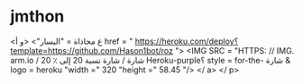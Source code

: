 # jmthon

<ع محاذاة = "اليسار"> <و أ href = " https://heroku.com/deploy؟template=https://github.com/Hason1bot/roz "> <IMG SRC = "HTTPS: // IMG. arm.io / شارة / شارة نسبة 20 إلى ٪ 20 Heroku-purple؟ style = for-the- شارة & logo = heroku "width =" 320 "height =" 58.45 "/> </ a> </ p>
